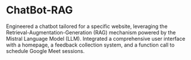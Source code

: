 # ChatBot-RAG
Engineered a chatbot tailored for a specific website, leveraging the Retrieval-Augmentation-Generation (RAG) mechanism powered by the Mistral Language Model (LLM).  Integrated a comprehensive user interface with a homepage, a feedback collection system, and a function call to schedule Google Meet sessions.
